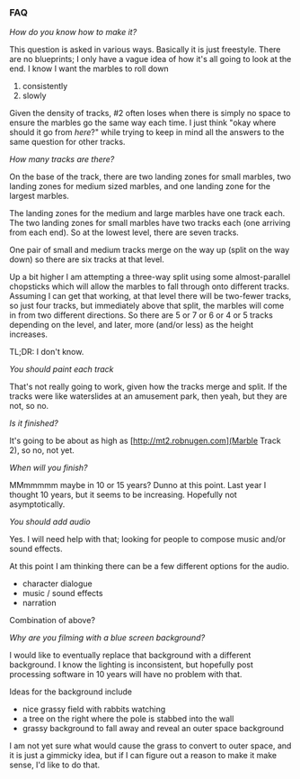 
###  FAQ

*How do you know how to make it?*

This question is asked in various ways.  Basically it is just freestyle.  There are no blueprints; I only have a vague idea of how it's all going to look at the end.  I know I want the marbles to roll down

1. consistently
2. slowly

Given the density of tracks, #2 often loses when there is simply no space to ensure the marbles go the same way each time.   I just think "okay where should it go from *here*?" while trying to keep in mind all the answers to the same question for other tracks.

*How many tracks are there?*

On the base of the track, there are two landing zones for small marbles, two landing zones for medium sized marbles, and one landing zone for the largest marbles.

The landing zones for the medium and large marbles have one track each.  The two landing zones for small marbles have two tracks each (one arriving from each end).  So at the lowest level, there are seven tracks.

One pair of small and medium tracks merge on the way up (split on the way down) so there are six tracks at that level.

Up a bit higher I am attempting a three-way split using some almost-parallel chopsticks which will allow the marbles to fall through onto different tracks.  Assuming I can get that working, at that level there will be two-fewer tracks, so just four tracks, but immediately above that split, the marbles will come in from two different directions.  So there are 5 or 7 or 6 or 4 or 5 tracks depending on the level, and later, more (and/or less) as the height increases.

TL;DR: I don't know.

*You should paint each track*

That's not really going to work, given how the tracks merge and split.  If the tracks were like waterslides at an amusement park, then yeah, but they are not, so no.

*Is it finished?*

It's going to be about as high as [http://mt2.robnugen.com](Marble Track 2), so no, not yet.

*When will you finish?*

MMmmmmm maybe in 10 or 15 years?  Dunno at this point.  Last year I thought 10 years, but it seems to be increasing.  Hopefully not asymptotically.

*You should add audio*

Yes.  I will need help with that; looking for people to compose music and/or sound effects.

At this point I am thinking there can be a few different options for the audio.

* character dialogue
* music / sound effects
* narration

Combination of above?

*Why are you filming with a blue screen background?*

I would like to eventually replace that background with a different background.  I know the lighting is inconsistent, but hopefully post processing software in 10 years will have no problem with that.

Ideas for the background include

* nice grassy field with rabbits watching
* a tree on the right where the pole is stabbed into the wall
* grassy background to fall away and reveal an outer space background

I am not yet sure what would cause the grass to convert to outer space, and it is just a gimmicky idea, but if I can figure out a reason to make it make sense, I'd like to do that.
